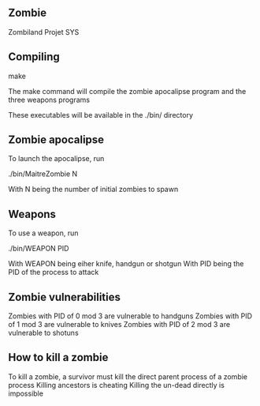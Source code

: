## Zombie

Zombiland Projet SYS

## Compiling

make

The make command will compile the zombie apocalipse program and the three weapons programs

These executables will be available in the ./bin/ directory


## Zombie apocalipse

To launch the apocalipse, run

./bin/MaitreZombie N

With N being the number of initial zombies to spawn


## Weapons

To use a weapon, run

./bin/WEAPON PID

With WEAPON being eiher knife, handgun or shotgun
With PID being the PID of the process to attack

## Zombie vulnerabilities

Zombies with PID of 0 mod 3 are vulnerable to handguns
Zombies with PID of 1 mod 3 are vulnerable to knives
Zombies with PID of 2 mod 3 are vulnerable to shotuns


## How to kill a zombie

To kill a zombie, a survivor must kill the direct parent process of a zombie process
Killing ancestors is cheating
Killing the un-dead directly is impossible


